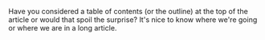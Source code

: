 Have you considered a table of contents (or the outline) at the top of the article or would that spoil the surprise?  It's nice to know where we're going or where we are in a long article.
